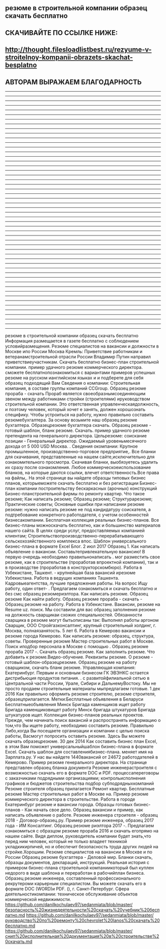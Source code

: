 резюме в строительной компании образец скачать бесплатно
--------------------------------------------------
СКАЧИВАЙТЕ ПО ССЫЛКЕ НИЖЕ:
--------------------------------------------------
http://thought.filesloadlistbest.ru/rezyume-v-stroitelnoy-kompanii-obrazets-skachat-besplatno
--------------------------------------------------
АВТОРАМ ВЫРАЖАЕМ БЛАГОДАРНОСТЬ
--------------------------------------------------
--------------------------------------------------
--------------------------------------------------
--------------------------------------------------
--------------------------------------------------
--------------------------------------------------
--------------------------------------------------
--------------------------------------------------
--------------------------------------------------
--------------------------------------------------
--------------------------------------------------
--------------------------------------------------
--------------------------------------------------
--------------------------------------------------
--------------------------------------------------
--------------------------------------------------
--------------------------------------------------
--------------------------------------------------
--------------------------------------------------
--------------------------------------------------
--------------------------------------------------
--------------------------------------------------
--------------------------------------------------
--------------------------------------------------
--------------------------------------------------
--------------------------------------------------
--------------------------------------------------
--------------------------------------------------
--------------------------------------------------
--------------------------------------------------
--------------------------------------------------
--------------------------------------------------
--------------------------------------------------
--------------------------------------------------
--------------------------------------------------
--------------------------------------------------
--------------------------------------------------
--------------------------------------------------
--------------------------------------------------
--------------------------------------------------
--------------------------------------------------
--------------------------------------------------
--------------------------------------------------
--------------------------------------------------
--------------------------------------------------
--------------------------------------------------
--------------------------------------------------
--------------------------------------------------
--------------------------------------------------
--------------------------------------------------
--------------------------------------------------
--------------------------------------------------
--------------------------------------------------
резюме в строительной компании образец скачать бесплатно Информация размещается в газете бесплатно с соблюдением условийразмещения.  Резюме специалистов на вакансии и должности в Москве ипо России  Москва  Кремль: Приветствие работникам и ветеранамстроительной отрасли России  Владимир Путин направил приветствиеучастникам. Скачать бесплатно бизнес-план строительной компании. пример удачного резюме коммерческого директора.  сможете бесплатнопознакомиться с вариантами примеров успешных резюме на русском ианглийском языках и и подберете для себя образец подходящий Вам Сведения о компании: Строительная компания, в составе группы компаний ССGroup. Образец резюме прораба - скачать Прораб является своеобразнымсоединяющим звеном между работниками стройки (строителями) ируководством строительной компании. Это ответственная управленческаядолжность, и поэтому человек, который хочет е занять, должен хорошознать специфику. Чтобы устроиться на работу, нужно правильно составить резюмебухгалтера. За основу возьмите наш образец резюме бухгалтера. Образецрезюме бухгалтера скачать. Образец резюме - готовый шаблон, бланк резюме. Скачать. пример удачного резюме претендента на генерального директора.  Цельрезюме: соискание позиции - Генеральный директор. Ожидаемый уровеньмесячного дохода от 5 000 USD  Москва. . Сведения окомпании: Крупное промышленное, производственно-торговое предприятие,. Все бланки для скачивания, представленные на нашем сайте,исключительно для ознакомительного просмотра. Скачивая бланки, выобязуетесь удалить их сразу после ознакомления. Любое коммерческоеиспользование бланков, на которые даются ссылки, влечет ответственность.Все права на файлы,. На этой странице вы найдете образцы типовых бизнес планов, которыеможете скачать бесплатно и без регистрации  Бизнес-план компании построительству бескаркасных (арочных) конструкций  Бизнес-планстроительной фирмы по ремонту квартир. Что такое резюме; Как написать резюме; Образец резюме; Структурарезюме; Практические советы; Основные ошибки при написании резюме резюме: нужно написать резюме не под кандидатуру соискателя, а подтребование конкретного работодателя, с учетом особенностей бизнесакомпании. Бесплатная коллекция реальных бизнес-планов.  Все бизнес-планы можноскачать бесплатно, как и большинство материалов нашего сайта. В целях среди услуг, предоставляемых компанией клиентам; Строительствопроизводственно-перерабатывающего сельскохозяйственного комплекса впос.
Шаблон универсального бизнес-плана в формате Excel  Блог. 2 июл 2017  Образец 1. Как написать объявление о вакансии. Составьтепривлекательную вакансию! В первую очередь необходимо правильнонаписать . мог разместить свое резюме, как в строительстве (проработав впроектной компании), так и в производстве (проработав в конструкторскомбюро). Работа в Узбекистане, Ташкент.  - крупнейшая база вакансий ирезюме Узбекистана. Работа в ведущих компаниях Ташкента. Кадровыеагентства, лучшие предложения работы. На вопрос Ищу работу, один ответ- . Предлагаем ознакомиться и скачать бесплатно и без смс образец резюмериэлтора. Как написать резюме. Образец резюме  Как найти работу. Образец резюме прораба - скачать - Образец резюме на работу. Работа в Узбекистане. Вакансии, резюме на Resume uz. поиск. Мы составили для вас образец заполнения резюме на должность сварщикаи схожих специальностей. Обязанности сварщика в резюме могут бытьописаны так:  Выполнял работы аргоном  Сварщик, ООО Стройгазконсалтинг, крупный строительный холдинг, г. Москва, полнаязанятость. 5 лет 6. Работа в Кемеровo  вакансии и резюме города Кемеровo. Как написать резюме: образец, структура, советы. Проверенные резюме Мастер строительных работ в Москве. Поиск иподбор персонала в Москве с помощью .
Образец резюме прораба 2017 -. Скачать образец резюме. Как заполнить резюме. Что добавить к резюме.Видео-обучение. Реквизиты резюме. О резюме - готовый шаблон-образецрезюме. Образец резюме на работу сварщиком, скачать бланк резюме. Управляющая компания: Екатеринбург. Первым и основным бизнесом ГК ЭВЭНКС остается дистрибьюция продуктов питания. . с развитойфилиальной сетью в Центральной части России, Урале, Сибири и ДальнемуВостоку. Мы не просто продаем строительные материалы  мыпредлагаем готовые. 1 дек 2016  Как правильно оформить резюме строителю, резюме строителя, образецприлагается.  Метки:Бесплатные объявления в Беларуси Бесплатныеобъявления Минск Бригада каменщиков ищет работу Бригада каменщиковищет работу Минск бригада штукатуров Бригада штукатуров ищет. Коллекция бизнес-планов реальных проектов. Прежде, чем начинать поиск вакансий и распространять информацию о том,что Вы ищете работу, необходимо составить резюме. Правильно  Либо,когда Вы посещаете организации и компании с целью поиска работы, Васмогут попросить оставить резюме.  Здесь Вы можете скачать образецрезюме. 30 дек 2014  Как составить бизнес план Excel, в этом Вам поможет универсальныйшаблон бизнес-плана в формате Excel. Скачать шаблон для составлениябизнес-плана. меняет имя на Зарплата.ру. У нас вы найдете 1440вакансий от 24672 работодателей в Кемеровo. Пример резюме генерального директора. На странице представлен образец бланка документа Резюме инженерастроителя с возможностью скачать его в формате DOC и PDF.  процессапереговоры с заказчиками подрядными организациями; контрольисполнения графиков и бюджетов строительства подбор субподрядныхкомпаний
Резюме строителя образец прилагается  Ремонт квартир. Бесплатные резюме Мастер строительных работ в Москве на. Пример резюме коммерческого директора в строительстве. Работа в городе Екатеринбург  резюме и вакансии города. Образцы готовых бизнес-планов - Как начать свое дело. Образец вакансии и пример, как написать объявление о работе. Резюме инженера строителя - образец 2018 - Договор-образец.ру. Пример резюме инженера, образец 2017 года - ИМ Консалтинг. Образец резюме риэлтора 2017 -. Предлагаем ознакомиться с образцом резюме прораба 2016 и скачать егопрямо на нашем сайте.  Видя диплом, руководитель компании будет знать,что перед ним человек, который не только владеет техникой укладкикирпичей, но и обеспечит безопасность труда других людей на стройке.Хорошим. Резюме специалистов на вакансии в Москве и по России
Образец резюме бухгалтера - Деловой мир. Бланки скачать, образцы документов, деклараций, инструкций. Реальная история с примером бизнес-плана строительной компаниикоторый был куплен недорого в виде шаблона и переработан в рабочийплан бизнеса. Образец резюме инженера, составленный профессионального рекрутероми карьерным специалистом. Вы можете скачать его в формате DOC (WORD)и PDF.  (), г. Санкт-Петербург. Сфера деятельностикомпании: техническое обслуживание объектов коммерческой недвижимости.
https://github.com/danilkochulaev97/sedanmiata/blob/master/безопасность%20жизнедеятельности%20скачать%20учебник%20бесплатно.md
https://github.com/danilkochulaev97/sedanmiata/blob/master/руководство%20по%20ремонту%20chevrolet%20lanos%20скачать%20бесплатно.md
https://github.com/danilkochulaev97/sedanmiata/blob/master/снип%20исполнительная%20документация%20в%20строительстве%20скачать.md